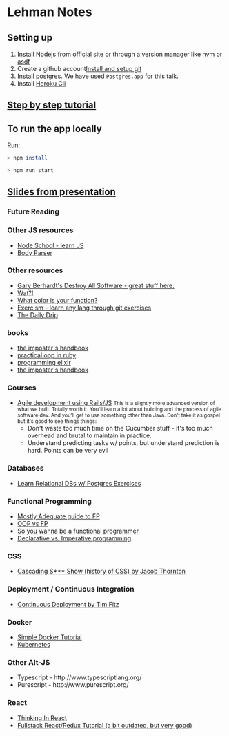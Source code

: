 # Lehman Notes

## Setting up

1.  Install Nodejs from [official site](https://nodejs.org/en/download/) or through a version manager like
    [nvm](https://github.com/creationix/nvm) or [asdf](https://github.com/asdf-vm/asdf)
2.  Create a github account[Install and setup git](https://help.github.com/articles/set-up-git/)
3.  [Install postgres](https://www.postgresql.org/download/). We have used `Postgres.app` for this talk.
4.  Install [Heroku Cli](https://devcenter.heroku.com/articles/heroku-cli)

## [Step by step tutorial](tutorial.md)

## To run the app locally

Run:

```bash
> npm install

> npm run start
```

## [Slides from presentation](http://lehman-notes-part2.herokuapp.com/slides)

<section>
<section>
<h3>Future Reading</h3>
</section>
<section>
<h3>Other JS resources</h3>
<ul>
<li><a href="https://nodeschool.io/">Node School - learn JS</a></li>
<li><a href="https://medium.com/@adamzerner/how-bodyparser-works-247897a93b90">Body Parser</a></li>
</ul>
</section>
<section>
<h3>Other resources</h3>
<ul>
<li><a href="https://www.destroyallsoftware.com/">Gary Berhardt's Destroy All Software - great stuff here.</a></li>
<li><a href="https://www.destroyallsoftware.com/talks/wat">Wat?!</a></li>
<li><a href="http://journal.stuffwithstuff.com/2015/02/01/what-color-is-your-function/">What color is your function?</a></li>
<li><a href="https://exercism.io">Exercism - learn any lang through git exercises</a></li>
<li><a href="https://dailydrip.com">The Daily Drip</a></li>
</ul>
</section>
<section>
<h3>books</h3>
<ul>
<li><a href="https://bigmachine.io/products/the-imposters-handbook">the imposter's handbook</a></li>
<li><a href="http://www.poodr.com/">practical oop in ruby</a></li>
<li><a href="https://pragprog.com/book/elixir16/programming-elixir-1-6">programming elixir</a></li>
<li><a href="https://bigmachine.io/products/the-imposters-handbook">the imposter's handbook</a></li>
</ul>
</section>
<section>
<h3>Courses</h3>
<ul>
<li>
<a href="https://www.edx.org/course/agile-development-using-ruby-rails-uc-berkeleyx-cs169-1x-1">Agile development using Rails/JS</a>
<small>
This is a slightly more advanced version of what we built. Totally worth it.
You'll learn a lot about building and the process of agile software dev. And you'll get to
use something other than Java. Don't take it as gospel but it's good to see things things:</small>
<ul>
<li>Don't waste too much time on the Cucumber stuff - it's too much overhead and brutal to maintain in practice.</li>
<li>Understand predicting tasks w/ points, but understand prediction is hard. Points can be very evil</li>
</ul>
</li>
</ul>
</section>
<section>
<h3>Databases</h3>
<ul>
<li><a href="https://pgexercises.com">Learn Relational DBs w/ Postgres Exercises</a></li>
</ul>
</section>
<section>
<h3>Functional Programming</h3>
<ul>
<li><a href="https://mostly-adequate.gitbooks.io/mostly-adequate-guide/">Mostly Adequate guide to FP</a></li>
<li><a href="http://blog.cleancoder.com/uncle-bob/2014/11/24/FPvsOO.html">OOP vs FP</a></li>
<li><a href="https://medium.com/@cscalfani/so-you-want-to-be-a-functional-programmer-part-1-1f15e387e536">So you wanna be a functional programmer</a></li>
<li><a href="https://tylermcginnis.com/imperative-vs-declarative-programming/">Declarative vs. Imperative programming</a></li>
</ul>
</section>
<section>
<h3>CSS</h3>
<ul>
<li><a href="https://www.youtube.com/watch?v=iniwPUEbPUM">Cascading S*** Show (history of CSS) by Jacob Thornton</a></li>
</ul>
</section>
<section>
<h3>Deployment / Continuous Integration</h3>
<ul>
<li><a href="https://www.youtube.com/watch?v=qu89JWEshlU">Continuous Deployment by Tim Fitz</a></li>
</ul>
</section>
<section>
<h3>Docker</h3>
<ul>
<li><a href="https://medium.freecodecamp.org/docker-quick-start-video-tutorials-1dfc575522a0">Simple Docker Tutorial</a></li>
<li><a href="https://kubernetes.io/">Kubernetes</a></li>
</ul>
</section>
<section>
<h3>Other Alt-JS</h3>
<ul>
<li>Typescript - http://www.typescriptlang.org/</li>
<li>Purescript - http://www.purescript.org/</li>
</ul>
</section>
<section>
<h3>React</h3>
<ul>
<li><a href="https://reactjs.org/docs/thinking-in-react.html">Thinking In React</a></li>
<li><a href="https://teropa.info/blog/2015/09/10/full-stack-redux-tutorial.html">Fullstack React/Redux Tutorial (a bit outdated, but very good)</a></li>
</ul>
</section>
</section>
